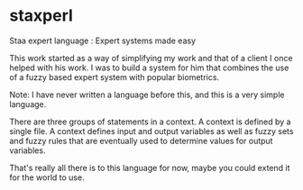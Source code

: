 # staxperl
Staa expert language : Expert systems made easy

This work started as a way of simplifying my work and that of a client I once helped with his work.
I was to build a system for him that combines the use of a fuzzy based expert system with popular biometrics.

Note: I have never written a language before this, and this is a very simple language.

There are three groups of statements in a context.
A context is defined by a single file. A context defines input and output variables as well as fuzzy sets and
fuzzy rules that are eventually used to determine values for output variables.

That's really all there is to this language for now, maybe you could extend it for the world to use.

